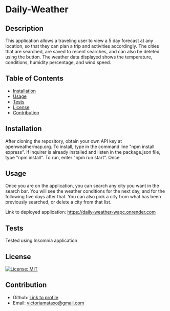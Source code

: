 # Daily-Weather
## Description
This application allows a traveling user to view a 5 day forecast at any location, so that they can plan a trip and activities accordingly. The cities that are searched, are saved to recent searches, and can also be deleted using the button. The weather data displayed shows the temperature, conditions, humidity percentage, and wind speed.
## Table of Contents
   * [Installation](#installation)
   * [Usage](#usage)
   * [Tests](#tests)
   * [License](#license)
   * [Contribution](#contribution)
## Installation
After cloning the repository, obtain your own API key at openweathermap.org. To install, type in the command line "npm install express". If inquirer is already installed and listen in the package.json file, type "npm install". To run, enter "npm run start". Once 
## Usage
Once you are on the application, you can search any city you want in the search bar. You will see the weather conditions for the next day, and for the following five days after that. You can also pick a city from what has been previously searched, or delete a city from that list.

Link to deployed application:
https://daily-weather-wapc.onrender.com
## Tests
Tested using Insomnia application
## License
[![License: MIT](https://img.shields.io/badge/License-MIT-yellow.svg)](https://opensource.org/licenses/MIT)
## Contribution
* Github: [Link to profile](https://github.com/victoriamata)
* Email: victoriamataxo@gmail.com